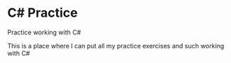 # C# Practice
Practice working with C#

This is a place where I can put all my practice exercises and such working with C#
